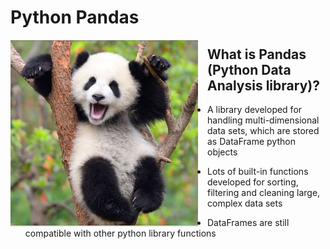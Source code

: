 # Python Pandas 

<img align="left" src="/Lesson7Pandas/Images/panda.jpg" width="300px" style="padding-right: 15px">

## What is Pandas (Python Data Analysis library)?

* A library developed for handling multi-dimensional data sets, which are stored as DataFrame python objects

* Lots of built-in functions developed for sorting, filtering and cleaning large, complex data sets 

* DataFrames are still compatible with other python library functions
